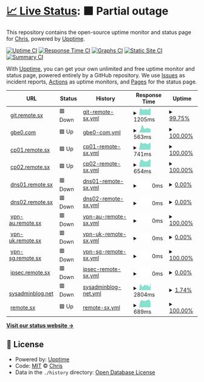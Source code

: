 # [📈 Live Status](https://uptime.gbe0.com): <!--live status--> **🟧 Partial outage**

This repository contains the open-source uptime monitor and status page for [Chris](https://gbe0.com), powered by [Upptime](https://github.com/upptime/upptime).

[![Uptime CI](https://github.com/koj-co/upptime/workflows/Uptime%20CI/badge.svg)](https://github.com/koj-co/upptime/actions?query=workflow%3A%22Uptime+CI%22)
[![Response Time CI](https://github.com/koj-co/upptime/workflows/Response%20Time%20CI/badge.svg)](https://github.com/koj-co/upptime/actions?query=workflow%3A%22Response+Time+CI%22)
[![Graphs CI](https://github.com/koj-co/upptime/workflows/Graphs%20CI/badge.svg)](https://github.com/koj-co/upptime/actions?query=workflow%3A%22Graphs+CI%22)
[![Static Site CI](https://github.com/koj-co/upptime/workflows/Static%20Site%20CI/badge.svg)](https://github.com/koj-co/upptime/actions?query=workflow%3A%22Static+Site+CI%22)
[![Summary CI](https://github.com/koj-co/upptime/workflows/Summary%20CI/badge.svg)](https://github.com/koj-co/upptime/actions?query=workflow%3A%22Summary+CI%22)

With [Upptime](https://upptime.js.org), you can get your own unlimited and free uptime monitor and status page, powered entirely by a GitHub repository. We use [Issues](https://github.com/gbe0/uptime/issues) as incident reports, [Actions](https://github.com/gbe0/uptime/actions) as uptime monitors, and [Pages](https://uptime.gbe0.com) for the status page.

<!--start: status pages-->
<!-- This summary is generated by Upptime (https://github.com/upptime/upptime) -->
<!-- Do not edit this manually, your changes will be overwritten -->
<!-- prettier-ignore -->
| URL | Status | History | Response Time | Uptime |
| --- | ------ | ------- | ------------- | ------ |
| <img alt="" src="https://favicons.githubusercontent.com/git.remote.sx" height="13"> [git.remote.sx](https://git.remote.sx) | 🟥 Down | [git-remote-sx.yml](https://github.com/gbe0/uptime/commits/HEAD/history/git-remote-sx.yml) | <details><summary><img alt="Response time graph" src="./graphs/git-remote-sx/response-time-week.png" height="20"> 1205ms</summary><br><a href="https://uptime.gbe0.com/history/git-remote-sx"><img alt="Response time 1328" src="https://img.shields.io/endpoint?url=https%3A%2F%2Fraw.githubusercontent.com%2Fgbe0%2Fuptime%2FHEAD%2Fapi%2Fgit-remote-sx%2Fresponse-time.json"></a><br><a href="https://uptime.gbe0.com/history/git-remote-sx"><img alt="24-hour response time 1391" src="https://img.shields.io/endpoint?url=https%3A%2F%2Fraw.githubusercontent.com%2Fgbe0%2Fuptime%2FHEAD%2Fapi%2Fgit-remote-sx%2Fresponse-time-day.json"></a><br><a href="https://uptime.gbe0.com/history/git-remote-sx"><img alt="7-day response time 1205" src="https://img.shields.io/endpoint?url=https%3A%2F%2Fraw.githubusercontent.com%2Fgbe0%2Fuptime%2FHEAD%2Fapi%2Fgit-remote-sx%2Fresponse-time-week.json"></a><br><a href="https://uptime.gbe0.com/history/git-remote-sx"><img alt="30-day response time 1207" src="https://img.shields.io/endpoint?url=https%3A%2F%2Fraw.githubusercontent.com%2Fgbe0%2Fuptime%2FHEAD%2Fapi%2Fgit-remote-sx%2Fresponse-time-month.json"></a><br><a href="https://uptime.gbe0.com/history/git-remote-sx"><img alt="1-year response time 1328" src="https://img.shields.io/endpoint?url=https%3A%2F%2Fraw.githubusercontent.com%2Fgbe0%2Fuptime%2FHEAD%2Fapi%2Fgit-remote-sx%2Fresponse-time-year.json"></a></details> | <details><summary><a href="https://uptime.gbe0.com/history/git-remote-sx">99.75%</a></summary><a href="https://uptime.gbe0.com/history/git-remote-sx"><img alt="All-time uptime 99.84%" src="https://img.shields.io/endpoint?url=https%3A%2F%2Fraw.githubusercontent.com%2Fgbe0%2Fuptime%2FHEAD%2Fapi%2Fgit-remote-sx%2Fuptime.json"></a><br><a href="https://uptime.gbe0.com/history/git-remote-sx"><img alt="24-hour uptime 99.97%" src="https://img.shields.io/endpoint?url=https%3A%2F%2Fraw.githubusercontent.com%2Fgbe0%2Fuptime%2FHEAD%2Fapi%2Fgit-remote-sx%2Fuptime-day.json"></a><br><a href="https://uptime.gbe0.com/history/git-remote-sx"><img alt="7-day uptime 99.75%" src="https://img.shields.io/endpoint?url=https%3A%2F%2Fraw.githubusercontent.com%2Fgbe0%2Fuptime%2FHEAD%2Fapi%2Fgit-remote-sx%2Fuptime-week.json"></a><br><a href="https://uptime.gbe0.com/history/git-remote-sx"><img alt="30-day uptime 99.94%" src="https://img.shields.io/endpoint?url=https%3A%2F%2Fraw.githubusercontent.com%2Fgbe0%2Fuptime%2FHEAD%2Fapi%2Fgit-remote-sx%2Fuptime-month.json"></a><br><a href="https://uptime.gbe0.com/history/git-remote-sx"><img alt="1-year uptime 99.84%" src="https://img.shields.io/endpoint?url=https%3A%2F%2Fraw.githubusercontent.com%2Fgbe0%2Fuptime%2FHEAD%2Fapi%2Fgit-remote-sx%2Fuptime-year.json"></a></details>
| <img alt="" src="https://favicons.githubusercontent.com/www.gbe0.com" height="13"> [gbe0.com](https://www.gbe0.com) | 🟩 Up | [gbe0-com.yml](https://github.com/gbe0/uptime/commits/HEAD/history/gbe0-com.yml) | <details><summary><img alt="Response time graph" src="./graphs/gbe0-com/response-time-week.png" height="20"> 563ms</summary><br><a href="https://uptime.gbe0.com/history/gbe0-com"><img alt="Response time 830" src="https://img.shields.io/endpoint?url=https%3A%2F%2Fraw.githubusercontent.com%2Fgbe0%2Fuptime%2FHEAD%2Fapi%2Fgbe0-com%2Fresponse-time.json"></a><br><a href="https://uptime.gbe0.com/history/gbe0-com"><img alt="24-hour response time 435" src="https://img.shields.io/endpoint?url=https%3A%2F%2Fraw.githubusercontent.com%2Fgbe0%2Fuptime%2FHEAD%2Fapi%2Fgbe0-com%2Fresponse-time-day.json"></a><br><a href="https://uptime.gbe0.com/history/gbe0-com"><img alt="7-day response time 563" src="https://img.shields.io/endpoint?url=https%3A%2F%2Fraw.githubusercontent.com%2Fgbe0%2Fuptime%2FHEAD%2Fapi%2Fgbe0-com%2Fresponse-time-week.json"></a><br><a href="https://uptime.gbe0.com/history/gbe0-com"><img alt="30-day response time 731" src="https://img.shields.io/endpoint?url=https%3A%2F%2Fraw.githubusercontent.com%2Fgbe0%2Fuptime%2FHEAD%2Fapi%2Fgbe0-com%2Fresponse-time-month.json"></a><br><a href="https://uptime.gbe0.com/history/gbe0-com"><img alt="1-year response time 830" src="https://img.shields.io/endpoint?url=https%3A%2F%2Fraw.githubusercontent.com%2Fgbe0%2Fuptime%2FHEAD%2Fapi%2Fgbe0-com%2Fresponse-time-year.json"></a></details> | <details><summary><a href="https://uptime.gbe0.com/history/gbe0-com">100.00%</a></summary><a href="https://uptime.gbe0.com/history/gbe0-com"><img alt="All-time uptime 99.99%" src="https://img.shields.io/endpoint?url=https%3A%2F%2Fraw.githubusercontent.com%2Fgbe0%2Fuptime%2FHEAD%2Fapi%2Fgbe0-com%2Fuptime.json"></a><br><a href="https://uptime.gbe0.com/history/gbe0-com"><img alt="24-hour uptime 100.00%" src="https://img.shields.io/endpoint?url=https%3A%2F%2Fraw.githubusercontent.com%2Fgbe0%2Fuptime%2FHEAD%2Fapi%2Fgbe0-com%2Fuptime-day.json"></a><br><a href="https://uptime.gbe0.com/history/gbe0-com"><img alt="7-day uptime 100.00%" src="https://img.shields.io/endpoint?url=https%3A%2F%2Fraw.githubusercontent.com%2Fgbe0%2Fuptime%2FHEAD%2Fapi%2Fgbe0-com%2Fuptime-week.json"></a><br><a href="https://uptime.gbe0.com/history/gbe0-com"><img alt="30-day uptime 100.00%" src="https://img.shields.io/endpoint?url=https%3A%2F%2Fraw.githubusercontent.com%2Fgbe0%2Fuptime%2FHEAD%2Fapi%2Fgbe0-com%2Fuptime-month.json"></a><br><a href="https://uptime.gbe0.com/history/gbe0-com"><img alt="1-year uptime 99.99%" src="https://img.shields.io/endpoint?url=https%3A%2F%2Fraw.githubusercontent.com%2Fgbe0%2Fuptime%2FHEAD%2Fapi%2Fgbe0-com%2Fuptime-year.json"></a></details>
| <img alt="" src="https://favicons.githubusercontent.com/cp01.remote.sx" height="13"> [cp01.remote.sx](https://cp01.remote.sx) | 🟩 Up | [cp01-remote-sx.yml](https://github.com/gbe0/uptime/commits/HEAD/history/cp01-remote-sx.yml) | <details><summary><img alt="Response time graph" src="./graphs/cp01-remote-sx/response-time-week.png" height="20"> 741ms</summary><br><a href="https://uptime.gbe0.com/history/cp01-remote-sx"><img alt="Response time 786" src="https://img.shields.io/endpoint?url=https%3A%2F%2Fraw.githubusercontent.com%2Fgbe0%2Fuptime%2FHEAD%2Fapi%2Fcp01-remote-sx%2Fresponse-time.json"></a><br><a href="https://uptime.gbe0.com/history/cp01-remote-sx"><img alt="24-hour response time 818" src="https://img.shields.io/endpoint?url=https%3A%2F%2Fraw.githubusercontent.com%2Fgbe0%2Fuptime%2FHEAD%2Fapi%2Fcp01-remote-sx%2Fresponse-time-day.json"></a><br><a href="https://uptime.gbe0.com/history/cp01-remote-sx"><img alt="7-day response time 741" src="https://img.shields.io/endpoint?url=https%3A%2F%2Fraw.githubusercontent.com%2Fgbe0%2Fuptime%2FHEAD%2Fapi%2Fcp01-remote-sx%2Fresponse-time-week.json"></a><br><a href="https://uptime.gbe0.com/history/cp01-remote-sx"><img alt="30-day response time 749" src="https://img.shields.io/endpoint?url=https%3A%2F%2Fraw.githubusercontent.com%2Fgbe0%2Fuptime%2FHEAD%2Fapi%2Fcp01-remote-sx%2Fresponse-time-month.json"></a><br><a href="https://uptime.gbe0.com/history/cp01-remote-sx"><img alt="1-year response time 786" src="https://img.shields.io/endpoint?url=https%3A%2F%2Fraw.githubusercontent.com%2Fgbe0%2Fuptime%2FHEAD%2Fapi%2Fcp01-remote-sx%2Fresponse-time-year.json"></a></details> | <details><summary><a href="https://uptime.gbe0.com/history/cp01-remote-sx">100.00%</a></summary><a href="https://uptime.gbe0.com/history/cp01-remote-sx"><img alt="All-time uptime 99.98%" src="https://img.shields.io/endpoint?url=https%3A%2F%2Fraw.githubusercontent.com%2Fgbe0%2Fuptime%2FHEAD%2Fapi%2Fcp01-remote-sx%2Fuptime.json"></a><br><a href="https://uptime.gbe0.com/history/cp01-remote-sx"><img alt="24-hour uptime 100.00%" src="https://img.shields.io/endpoint?url=https%3A%2F%2Fraw.githubusercontent.com%2Fgbe0%2Fuptime%2FHEAD%2Fapi%2Fcp01-remote-sx%2Fuptime-day.json"></a><br><a href="https://uptime.gbe0.com/history/cp01-remote-sx"><img alt="7-day uptime 100.00%" src="https://img.shields.io/endpoint?url=https%3A%2F%2Fraw.githubusercontent.com%2Fgbe0%2Fuptime%2FHEAD%2Fapi%2Fcp01-remote-sx%2Fuptime-week.json"></a><br><a href="https://uptime.gbe0.com/history/cp01-remote-sx"><img alt="30-day uptime 100.00%" src="https://img.shields.io/endpoint?url=https%3A%2F%2Fraw.githubusercontent.com%2Fgbe0%2Fuptime%2FHEAD%2Fapi%2Fcp01-remote-sx%2Fuptime-month.json"></a><br><a href="https://uptime.gbe0.com/history/cp01-remote-sx"><img alt="1-year uptime 99.98%" src="https://img.shields.io/endpoint?url=https%3A%2F%2Fraw.githubusercontent.com%2Fgbe0%2Fuptime%2FHEAD%2Fapi%2Fcp01-remote-sx%2Fuptime-year.json"></a></details>
| <img alt="" src="https://favicons.githubusercontent.com/cp02.remote.sx" height="13"> [cp02.remote.sx](https://cp02.remote.sx) | 🟩 Up | [cp02-remote-sx.yml](https://github.com/gbe0/uptime/commits/HEAD/history/cp02-remote-sx.yml) | <details><summary><img alt="Response time graph" src="./graphs/cp02-remote-sx/response-time-week.png" height="20"> 654ms</summary><br><a href="https://uptime.gbe0.com/history/cp02-remote-sx"><img alt="Response time 732" src="https://img.shields.io/endpoint?url=https%3A%2F%2Fraw.githubusercontent.com%2Fgbe0%2Fuptime%2FHEAD%2Fapi%2Fcp02-remote-sx%2Fresponse-time.json"></a><br><a href="https://uptime.gbe0.com/history/cp02-remote-sx"><img alt="24-hour response time 753" src="https://img.shields.io/endpoint?url=https%3A%2F%2Fraw.githubusercontent.com%2Fgbe0%2Fuptime%2FHEAD%2Fapi%2Fcp02-remote-sx%2Fresponse-time-day.json"></a><br><a href="https://uptime.gbe0.com/history/cp02-remote-sx"><img alt="7-day response time 654" src="https://img.shields.io/endpoint?url=https%3A%2F%2Fraw.githubusercontent.com%2Fgbe0%2Fuptime%2FHEAD%2Fapi%2Fcp02-remote-sx%2Fresponse-time-week.json"></a><br><a href="https://uptime.gbe0.com/history/cp02-remote-sx"><img alt="30-day response time 688" src="https://img.shields.io/endpoint?url=https%3A%2F%2Fraw.githubusercontent.com%2Fgbe0%2Fuptime%2FHEAD%2Fapi%2Fcp02-remote-sx%2Fresponse-time-month.json"></a><br><a href="https://uptime.gbe0.com/history/cp02-remote-sx"><img alt="1-year response time 732" src="https://img.shields.io/endpoint?url=https%3A%2F%2Fraw.githubusercontent.com%2Fgbe0%2Fuptime%2FHEAD%2Fapi%2Fcp02-remote-sx%2Fresponse-time-year.json"></a></details> | <details><summary><a href="https://uptime.gbe0.com/history/cp02-remote-sx">100.00%</a></summary><a href="https://uptime.gbe0.com/history/cp02-remote-sx"><img alt="All-time uptime 100.00%" src="https://img.shields.io/endpoint?url=https%3A%2F%2Fraw.githubusercontent.com%2Fgbe0%2Fuptime%2FHEAD%2Fapi%2Fcp02-remote-sx%2Fuptime.json"></a><br><a href="https://uptime.gbe0.com/history/cp02-remote-sx"><img alt="24-hour uptime 100.00%" src="https://img.shields.io/endpoint?url=https%3A%2F%2Fraw.githubusercontent.com%2Fgbe0%2Fuptime%2FHEAD%2Fapi%2Fcp02-remote-sx%2Fuptime-day.json"></a><br><a href="https://uptime.gbe0.com/history/cp02-remote-sx"><img alt="7-day uptime 100.00%" src="https://img.shields.io/endpoint?url=https%3A%2F%2Fraw.githubusercontent.com%2Fgbe0%2Fuptime%2FHEAD%2Fapi%2Fcp02-remote-sx%2Fuptime-week.json"></a><br><a href="https://uptime.gbe0.com/history/cp02-remote-sx"><img alt="30-day uptime 100.00%" src="https://img.shields.io/endpoint?url=https%3A%2F%2Fraw.githubusercontent.com%2Fgbe0%2Fuptime%2FHEAD%2Fapi%2Fcp02-remote-sx%2Fuptime-month.json"></a><br><a href="https://uptime.gbe0.com/history/cp02-remote-sx"><img alt="1-year uptime 100.00%" src="https://img.shields.io/endpoint?url=https%3A%2F%2Fraw.githubusercontent.com%2Fgbe0%2Fuptime%2FHEAD%2Fapi%2Fcp02-remote-sx%2Fuptime-year.json"></a></details>
| <img alt="" src="https://favicons.githubusercontent.com/dns01.remote.sx" height="13"> [dns01.remote.sx](https://dns01.remote.sx:2087) | 🟥 Down | [dns01-remote-sx.yml](https://github.com/gbe0/uptime/commits/HEAD/history/dns01-remote-sx.yml) | <details><summary><img alt="Response time graph" src="./graphs/dns01-remote-sx/response-time-week.png" height="20"> 0ms</summary><br><a href="https://uptime.gbe0.com/history/dns01-remote-sx"><img alt="Response time 1077" src="https://img.shields.io/endpoint?url=https%3A%2F%2Fraw.githubusercontent.com%2Fgbe0%2Fuptime%2FHEAD%2Fapi%2Fdns01-remote-sx%2Fresponse-time.json"></a><br><a href="https://uptime.gbe0.com/history/dns01-remote-sx"><img alt="24-hour response time 0" src="https://img.shields.io/endpoint?url=https%3A%2F%2Fraw.githubusercontent.com%2Fgbe0%2Fuptime%2FHEAD%2Fapi%2Fdns01-remote-sx%2Fresponse-time-day.json"></a><br><a href="https://uptime.gbe0.com/history/dns01-remote-sx"><img alt="7-day response time 0" src="https://img.shields.io/endpoint?url=https%3A%2F%2Fraw.githubusercontent.com%2Fgbe0%2Fuptime%2FHEAD%2Fapi%2Fdns01-remote-sx%2Fresponse-time-week.json"></a><br><a href="https://uptime.gbe0.com/history/dns01-remote-sx"><img alt="30-day response time 0" src="https://img.shields.io/endpoint?url=https%3A%2F%2Fraw.githubusercontent.com%2Fgbe0%2Fuptime%2FHEAD%2Fapi%2Fdns01-remote-sx%2Fresponse-time-month.json"></a><br><a href="https://uptime.gbe0.com/history/dns01-remote-sx"><img alt="1-year response time 1077" src="https://img.shields.io/endpoint?url=https%3A%2F%2Fraw.githubusercontent.com%2Fgbe0%2Fuptime%2FHEAD%2Fapi%2Fdns01-remote-sx%2Fresponse-time-year.json"></a></details> | <details><summary><a href="https://uptime.gbe0.com/history/dns01-remote-sx">0.00%</a></summary><a href="https://uptime.gbe0.com/history/dns01-remote-sx"><img alt="All-time uptime 72.37%" src="https://img.shields.io/endpoint?url=https%3A%2F%2Fraw.githubusercontent.com%2Fgbe0%2Fuptime%2FHEAD%2Fapi%2Fdns01-remote-sx%2Fuptime.json"></a><br><a href="https://uptime.gbe0.com/history/dns01-remote-sx"><img alt="24-hour uptime 0.00%" src="https://img.shields.io/endpoint?url=https%3A%2F%2Fraw.githubusercontent.com%2Fgbe0%2Fuptime%2FHEAD%2Fapi%2Fdns01-remote-sx%2Fuptime-day.json"></a><br><a href="https://uptime.gbe0.com/history/dns01-remote-sx"><img alt="7-day uptime 0.00%" src="https://img.shields.io/endpoint?url=https%3A%2F%2Fraw.githubusercontent.com%2Fgbe0%2Fuptime%2FHEAD%2Fapi%2Fdns01-remote-sx%2Fuptime-week.json"></a><br><a href="https://uptime.gbe0.com/history/dns01-remote-sx"><img alt="30-day uptime 0.00%" src="https://img.shields.io/endpoint?url=https%3A%2F%2Fraw.githubusercontent.com%2Fgbe0%2Fuptime%2FHEAD%2Fapi%2Fdns01-remote-sx%2Fuptime-month.json"></a><br><a href="https://uptime.gbe0.com/history/dns01-remote-sx"><img alt="1-year uptime 72.37%" src="https://img.shields.io/endpoint?url=https%3A%2F%2Fraw.githubusercontent.com%2Fgbe0%2Fuptime%2FHEAD%2Fapi%2Fdns01-remote-sx%2Fuptime-year.json"></a></details>
| <img alt="" src="https://favicons.githubusercontent.com/dns02.remote.sx" height="13"> [dns02.remote.sx](https://dns02.remote.sx:2087) | 🟥 Down | [dns02-remote-sx.yml](https://github.com/gbe0/uptime/commits/HEAD/history/dns02-remote-sx.yml) | <details><summary><img alt="Response time graph" src="./graphs/dns02-remote-sx/response-time-week.png" height="20"> 0ms</summary><br><a href="https://uptime.gbe0.com/history/dns02-remote-sx"><img alt="Response time 1462" src="https://img.shields.io/endpoint?url=https%3A%2F%2Fraw.githubusercontent.com%2Fgbe0%2Fuptime%2FHEAD%2Fapi%2Fdns02-remote-sx%2Fresponse-time.json"></a><br><a href="https://uptime.gbe0.com/history/dns02-remote-sx"><img alt="24-hour response time 0" src="https://img.shields.io/endpoint?url=https%3A%2F%2Fraw.githubusercontent.com%2Fgbe0%2Fuptime%2FHEAD%2Fapi%2Fdns02-remote-sx%2Fresponse-time-day.json"></a><br><a href="https://uptime.gbe0.com/history/dns02-remote-sx"><img alt="7-day response time 0" src="https://img.shields.io/endpoint?url=https%3A%2F%2Fraw.githubusercontent.com%2Fgbe0%2Fuptime%2FHEAD%2Fapi%2Fdns02-remote-sx%2Fresponse-time-week.json"></a><br><a href="https://uptime.gbe0.com/history/dns02-remote-sx"><img alt="30-day response time 0" src="https://img.shields.io/endpoint?url=https%3A%2F%2Fraw.githubusercontent.com%2Fgbe0%2Fuptime%2FHEAD%2Fapi%2Fdns02-remote-sx%2Fresponse-time-month.json"></a><br><a href="https://uptime.gbe0.com/history/dns02-remote-sx"><img alt="1-year response time 1462" src="https://img.shields.io/endpoint?url=https%3A%2F%2Fraw.githubusercontent.com%2Fgbe0%2Fuptime%2FHEAD%2Fapi%2Fdns02-remote-sx%2Fresponse-time-year.json"></a></details> | <details><summary><a href="https://uptime.gbe0.com/history/dns02-remote-sx">0.00%</a></summary><a href="https://uptime.gbe0.com/history/dns02-remote-sx"><img alt="All-time uptime 38.16%" src="https://img.shields.io/endpoint?url=https%3A%2F%2Fraw.githubusercontent.com%2Fgbe0%2Fuptime%2FHEAD%2Fapi%2Fdns02-remote-sx%2Fuptime.json"></a><br><a href="https://uptime.gbe0.com/history/dns02-remote-sx"><img alt="24-hour uptime 0.00%" src="https://img.shields.io/endpoint?url=https%3A%2F%2Fraw.githubusercontent.com%2Fgbe0%2Fuptime%2FHEAD%2Fapi%2Fdns02-remote-sx%2Fuptime-day.json"></a><br><a href="https://uptime.gbe0.com/history/dns02-remote-sx"><img alt="7-day uptime 0.00%" src="https://img.shields.io/endpoint?url=https%3A%2F%2Fraw.githubusercontent.com%2Fgbe0%2Fuptime%2FHEAD%2Fapi%2Fdns02-remote-sx%2Fuptime-week.json"></a><br><a href="https://uptime.gbe0.com/history/dns02-remote-sx"><img alt="30-day uptime 0.00%" src="https://img.shields.io/endpoint?url=https%3A%2F%2Fraw.githubusercontent.com%2Fgbe0%2Fuptime%2FHEAD%2Fapi%2Fdns02-remote-sx%2Fuptime-month.json"></a><br><a href="https://uptime.gbe0.com/history/dns02-remote-sx"><img alt="1-year uptime 38.16%" src="https://img.shields.io/endpoint?url=https%3A%2F%2Fraw.githubusercontent.com%2Fgbe0%2Fuptime%2FHEAD%2Fapi%2Fdns02-remote-sx%2Fuptime-year.json"></a></details>
| <img alt="" src="https://favicons.githubusercontent.com/vpn-au.remote.sx" height="13"> [vpn-au.remote.sx](https://vpn-au.remote.sx) | 🟥 Down | [vpn-au-remote-sx.yml](https://github.com/gbe0/uptime/commits/HEAD/history/vpn-au-remote-sx.yml) | <details><summary><img alt="Response time graph" src="./graphs/vpn-au-remote-sx/response-time-week.png" height="20"> 0ms</summary><br><a href="https://uptime.gbe0.com/history/vpn-au-remote-sx"><img alt="Response time 783" src="https://img.shields.io/endpoint?url=https%3A%2F%2Fraw.githubusercontent.com%2Fgbe0%2Fuptime%2FHEAD%2Fapi%2Fvpn-au-remote-sx%2Fresponse-time.json"></a><br><a href="https://uptime.gbe0.com/history/vpn-au-remote-sx"><img alt="24-hour response time 0" src="https://img.shields.io/endpoint?url=https%3A%2F%2Fraw.githubusercontent.com%2Fgbe0%2Fuptime%2FHEAD%2Fapi%2Fvpn-au-remote-sx%2Fresponse-time-day.json"></a><br><a href="https://uptime.gbe0.com/history/vpn-au-remote-sx"><img alt="7-day response time 0" src="https://img.shields.io/endpoint?url=https%3A%2F%2Fraw.githubusercontent.com%2Fgbe0%2Fuptime%2FHEAD%2Fapi%2Fvpn-au-remote-sx%2Fresponse-time-week.json"></a><br><a href="https://uptime.gbe0.com/history/vpn-au-remote-sx"><img alt="30-day response time 0" src="https://img.shields.io/endpoint?url=https%3A%2F%2Fraw.githubusercontent.com%2Fgbe0%2Fuptime%2FHEAD%2Fapi%2Fvpn-au-remote-sx%2Fresponse-time-month.json"></a><br><a href="https://uptime.gbe0.com/history/vpn-au-remote-sx"><img alt="1-year response time 783" src="https://img.shields.io/endpoint?url=https%3A%2F%2Fraw.githubusercontent.com%2Fgbe0%2Fuptime%2FHEAD%2Fapi%2Fvpn-au-remote-sx%2Fresponse-time-year.json"></a></details> | <details><summary><a href="https://uptime.gbe0.com/history/vpn-au-remote-sx">100.00%</a></summary><a href="https://uptime.gbe0.com/history/vpn-au-remote-sx"><img alt="All-time uptime 99.99%" src="https://img.shields.io/endpoint?url=https%3A%2F%2Fraw.githubusercontent.com%2Fgbe0%2Fuptime%2FHEAD%2Fapi%2Fvpn-au-remote-sx%2Fuptime.json"></a><br><a href="https://uptime.gbe0.com/history/vpn-au-remote-sx"><img alt="24-hour uptime 100.00%" src="https://img.shields.io/endpoint?url=https%3A%2F%2Fraw.githubusercontent.com%2Fgbe0%2Fuptime%2FHEAD%2Fapi%2Fvpn-au-remote-sx%2Fuptime-day.json"></a><br><a href="https://uptime.gbe0.com/history/vpn-au-remote-sx"><img alt="7-day uptime 100.00%" src="https://img.shields.io/endpoint?url=https%3A%2F%2Fraw.githubusercontent.com%2Fgbe0%2Fuptime%2FHEAD%2Fapi%2Fvpn-au-remote-sx%2Fuptime-week.json"></a><br><a href="https://uptime.gbe0.com/history/vpn-au-remote-sx"><img alt="30-day uptime 100.00%" src="https://img.shields.io/endpoint?url=https%3A%2F%2Fraw.githubusercontent.com%2Fgbe0%2Fuptime%2FHEAD%2Fapi%2Fvpn-au-remote-sx%2Fuptime-month.json"></a><br><a href="https://uptime.gbe0.com/history/vpn-au-remote-sx"><img alt="1-year uptime 99.99%" src="https://img.shields.io/endpoint?url=https%3A%2F%2Fraw.githubusercontent.com%2Fgbe0%2Fuptime%2FHEAD%2Fapi%2Fvpn-au-remote-sx%2Fuptime-year.json"></a></details>
| <img alt="" src="https://favicons.githubusercontent.com/vpn-uk.remote.sx" height="13"> [vpn-uk.remote.sx](https://vpn-uk.remote.sx) | 🟥 Down | [vpn-uk-remote-sx.yml](https://github.com/gbe0/uptime/commits/HEAD/history/vpn-uk-remote-sx.yml) | <details><summary><img alt="Response time graph" src="./graphs/vpn-uk-remote-sx/response-time-week.png" height="20"> 0ms</summary><br><a href="https://uptime.gbe0.com/history/vpn-uk-remote-sx"><img alt="Response time 402" src="https://img.shields.io/endpoint?url=https%3A%2F%2Fraw.githubusercontent.com%2Fgbe0%2Fuptime%2FHEAD%2Fapi%2Fvpn-uk-remote-sx%2Fresponse-time.json"></a><br><a href="https://uptime.gbe0.com/history/vpn-uk-remote-sx"><img alt="24-hour response time 0" src="https://img.shields.io/endpoint?url=https%3A%2F%2Fraw.githubusercontent.com%2Fgbe0%2Fuptime%2FHEAD%2Fapi%2Fvpn-uk-remote-sx%2Fresponse-time-day.json"></a><br><a href="https://uptime.gbe0.com/history/vpn-uk-remote-sx"><img alt="7-day response time 0" src="https://img.shields.io/endpoint?url=https%3A%2F%2Fraw.githubusercontent.com%2Fgbe0%2Fuptime%2FHEAD%2Fapi%2Fvpn-uk-remote-sx%2Fresponse-time-week.json"></a><br><a href="https://uptime.gbe0.com/history/vpn-uk-remote-sx"><img alt="30-day response time 0" src="https://img.shields.io/endpoint?url=https%3A%2F%2Fraw.githubusercontent.com%2Fgbe0%2Fuptime%2FHEAD%2Fapi%2Fvpn-uk-remote-sx%2Fresponse-time-month.json"></a><br><a href="https://uptime.gbe0.com/history/vpn-uk-remote-sx"><img alt="1-year response time 402" src="https://img.shields.io/endpoint?url=https%3A%2F%2Fraw.githubusercontent.com%2Fgbe0%2Fuptime%2FHEAD%2Fapi%2Fvpn-uk-remote-sx%2Fresponse-time-year.json"></a></details> | <details><summary><a href="https://uptime.gbe0.com/history/vpn-uk-remote-sx">0.00%</a></summary><a href="https://uptime.gbe0.com/history/vpn-uk-remote-sx"><img alt="All-time uptime 82.68%" src="https://img.shields.io/endpoint?url=https%3A%2F%2Fraw.githubusercontent.com%2Fgbe0%2Fuptime%2FHEAD%2Fapi%2Fvpn-uk-remote-sx%2Fuptime.json"></a><br><a href="https://uptime.gbe0.com/history/vpn-uk-remote-sx"><img alt="24-hour uptime 0.00%" src="https://img.shields.io/endpoint?url=https%3A%2F%2Fraw.githubusercontent.com%2Fgbe0%2Fuptime%2FHEAD%2Fapi%2Fvpn-uk-remote-sx%2Fuptime-day.json"></a><br><a href="https://uptime.gbe0.com/history/vpn-uk-remote-sx"><img alt="7-day uptime 0.00%" src="https://img.shields.io/endpoint?url=https%3A%2F%2Fraw.githubusercontent.com%2Fgbe0%2Fuptime%2FHEAD%2Fapi%2Fvpn-uk-remote-sx%2Fuptime-week.json"></a><br><a href="https://uptime.gbe0.com/history/vpn-uk-remote-sx"><img alt="30-day uptime 0.00%" src="https://img.shields.io/endpoint?url=https%3A%2F%2Fraw.githubusercontent.com%2Fgbe0%2Fuptime%2FHEAD%2Fapi%2Fvpn-uk-remote-sx%2Fuptime-month.json"></a><br><a href="https://uptime.gbe0.com/history/vpn-uk-remote-sx"><img alt="1-year uptime 82.68%" src="https://img.shields.io/endpoint?url=https%3A%2F%2Fraw.githubusercontent.com%2Fgbe0%2Fuptime%2FHEAD%2Fapi%2Fvpn-uk-remote-sx%2Fuptime-year.json"></a></details>
| <img alt="" src="https://favicons.githubusercontent.com/vpn-sg.remote.sx" height="13"> [vpn-sg.remote.sx](https://vpn-sg.remote.sx) | 🟥 Down | [vpn-sg-remote-sx.yml](https://github.com/gbe0/uptime/commits/HEAD/history/vpn-sg-remote-sx.yml) | <details><summary><img alt="Response time graph" src="./graphs/vpn-sg-remote-sx/response-time-week.png" height="20"> 0ms</summary><br><a href="https://uptime.gbe0.com/history/vpn-sg-remote-sx"><img alt="Response time 700" src="https://img.shields.io/endpoint?url=https%3A%2F%2Fraw.githubusercontent.com%2Fgbe0%2Fuptime%2FHEAD%2Fapi%2Fvpn-sg-remote-sx%2Fresponse-time.json"></a><br><a href="https://uptime.gbe0.com/history/vpn-sg-remote-sx"><img alt="24-hour response time 0" src="https://img.shields.io/endpoint?url=https%3A%2F%2Fraw.githubusercontent.com%2Fgbe0%2Fuptime%2FHEAD%2Fapi%2Fvpn-sg-remote-sx%2Fresponse-time-day.json"></a><br><a href="https://uptime.gbe0.com/history/vpn-sg-remote-sx"><img alt="7-day response time 0" src="https://img.shields.io/endpoint?url=https%3A%2F%2Fraw.githubusercontent.com%2Fgbe0%2Fuptime%2FHEAD%2Fapi%2Fvpn-sg-remote-sx%2Fresponse-time-week.json"></a><br><a href="https://uptime.gbe0.com/history/vpn-sg-remote-sx"><img alt="30-day response time 0" src="https://img.shields.io/endpoint?url=https%3A%2F%2Fraw.githubusercontent.com%2Fgbe0%2Fuptime%2FHEAD%2Fapi%2Fvpn-sg-remote-sx%2Fresponse-time-month.json"></a><br><a href="https://uptime.gbe0.com/history/vpn-sg-remote-sx"><img alt="1-year response time 700" src="https://img.shields.io/endpoint?url=https%3A%2F%2Fraw.githubusercontent.com%2Fgbe0%2Fuptime%2FHEAD%2Fapi%2Fvpn-sg-remote-sx%2Fresponse-time-year.json"></a></details> | <details><summary><a href="https://uptime.gbe0.com/history/vpn-sg-remote-sx">100.00%</a></summary><a href="https://uptime.gbe0.com/history/vpn-sg-remote-sx"><img alt="All-time uptime 99.99%" src="https://img.shields.io/endpoint?url=https%3A%2F%2Fraw.githubusercontent.com%2Fgbe0%2Fuptime%2FHEAD%2Fapi%2Fvpn-sg-remote-sx%2Fuptime.json"></a><br><a href="https://uptime.gbe0.com/history/vpn-sg-remote-sx"><img alt="24-hour uptime 100.00%" src="https://img.shields.io/endpoint?url=https%3A%2F%2Fraw.githubusercontent.com%2Fgbe0%2Fuptime%2FHEAD%2Fapi%2Fvpn-sg-remote-sx%2Fuptime-day.json"></a><br><a href="https://uptime.gbe0.com/history/vpn-sg-remote-sx"><img alt="7-day uptime 100.00%" src="https://img.shields.io/endpoint?url=https%3A%2F%2Fraw.githubusercontent.com%2Fgbe0%2Fuptime%2FHEAD%2Fapi%2Fvpn-sg-remote-sx%2Fuptime-week.json"></a><br><a href="https://uptime.gbe0.com/history/vpn-sg-remote-sx"><img alt="30-day uptime 100.00%" src="https://img.shields.io/endpoint?url=https%3A%2F%2Fraw.githubusercontent.com%2Fgbe0%2Fuptime%2FHEAD%2Fapi%2Fvpn-sg-remote-sx%2Fuptime-month.json"></a><br><a href="https://uptime.gbe0.com/history/vpn-sg-remote-sx"><img alt="1-year uptime 99.99%" src="https://img.shields.io/endpoint?url=https%3A%2F%2Fraw.githubusercontent.com%2Fgbe0%2Fuptime%2FHEAD%2Fapi%2Fvpn-sg-remote-sx%2Fuptime-year.json"></a></details>
| <img alt="" src="https://favicons.githubusercontent.com/ipsec.remote.sx" height="13"> [ipsec.remote.sx](https://ipsec.remote.sx) | 🟥 Down | [ipsec-remote-sx.yml](https://github.com/gbe0/uptime/commits/HEAD/history/ipsec-remote-sx.yml) | <details><summary><img alt="Response time graph" src="./graphs/ipsec-remote-sx/response-time-week.png" height="20"> 0ms</summary><br><a href="https://uptime.gbe0.com/history/ipsec-remote-sx"><img alt="Response time 704" src="https://img.shields.io/endpoint?url=https%3A%2F%2Fraw.githubusercontent.com%2Fgbe0%2Fuptime%2FHEAD%2Fapi%2Fipsec-remote-sx%2Fresponse-time.json"></a><br><a href="https://uptime.gbe0.com/history/ipsec-remote-sx"><img alt="24-hour response time 0" src="https://img.shields.io/endpoint?url=https%3A%2F%2Fraw.githubusercontent.com%2Fgbe0%2Fuptime%2FHEAD%2Fapi%2Fipsec-remote-sx%2Fresponse-time-day.json"></a><br><a href="https://uptime.gbe0.com/history/ipsec-remote-sx"><img alt="7-day response time 0" src="https://img.shields.io/endpoint?url=https%3A%2F%2Fraw.githubusercontent.com%2Fgbe0%2Fuptime%2FHEAD%2Fapi%2Fipsec-remote-sx%2Fresponse-time-week.json"></a><br><a href="https://uptime.gbe0.com/history/ipsec-remote-sx"><img alt="30-day response time 0" src="https://img.shields.io/endpoint?url=https%3A%2F%2Fraw.githubusercontent.com%2Fgbe0%2Fuptime%2FHEAD%2Fapi%2Fipsec-remote-sx%2Fresponse-time-month.json"></a><br><a href="https://uptime.gbe0.com/history/ipsec-remote-sx"><img alt="1-year response time 704" src="https://img.shields.io/endpoint?url=https%3A%2F%2Fraw.githubusercontent.com%2Fgbe0%2Fuptime%2FHEAD%2Fapi%2Fipsec-remote-sx%2Fresponse-time-year.json"></a></details> | <details><summary><a href="https://uptime.gbe0.com/history/ipsec-remote-sx">0.00%</a></summary><a href="https://uptime.gbe0.com/history/ipsec-remote-sx"><img alt="All-time uptime 56.24%" src="https://img.shields.io/endpoint?url=https%3A%2F%2Fraw.githubusercontent.com%2Fgbe0%2Fuptime%2FHEAD%2Fapi%2Fipsec-remote-sx%2Fuptime.json"></a><br><a href="https://uptime.gbe0.com/history/ipsec-remote-sx"><img alt="24-hour uptime 0.00%" src="https://img.shields.io/endpoint?url=https%3A%2F%2Fraw.githubusercontent.com%2Fgbe0%2Fuptime%2FHEAD%2Fapi%2Fipsec-remote-sx%2Fuptime-day.json"></a><br><a href="https://uptime.gbe0.com/history/ipsec-remote-sx"><img alt="7-day uptime 0.00%" src="https://img.shields.io/endpoint?url=https%3A%2F%2Fraw.githubusercontent.com%2Fgbe0%2Fuptime%2FHEAD%2Fapi%2Fipsec-remote-sx%2Fuptime-week.json"></a><br><a href="https://uptime.gbe0.com/history/ipsec-remote-sx"><img alt="30-day uptime 0.00%" src="https://img.shields.io/endpoint?url=https%3A%2F%2Fraw.githubusercontent.com%2Fgbe0%2Fuptime%2FHEAD%2Fapi%2Fipsec-remote-sx%2Fuptime-month.json"></a><br><a href="https://uptime.gbe0.com/history/ipsec-remote-sx"><img alt="1-year uptime 56.24%" src="https://img.shields.io/endpoint?url=https%3A%2F%2Fraw.githubusercontent.com%2Fgbe0%2Fuptime%2FHEAD%2Fapi%2Fipsec-remote-sx%2Fuptime-year.json"></a></details>
| <img alt="" src="https://favicons.githubusercontent.com/www.sysadminblog.net" height="13"> [sysadminblog.net](https://www.sysadminblog.net) | 🟥 Down | [sysadminblog-net.yml](https://github.com/gbe0/uptime/commits/HEAD/history/sysadminblog-net.yml) | <details><summary><img alt="Response time graph" src="./graphs/sysadminblog-net/response-time-week.png" height="20"> 2804ms</summary><br><a href="https://uptime.gbe0.com/history/sysadminblog-net"><img alt="Response time 3223" src="https://img.shields.io/endpoint?url=https%3A%2F%2Fraw.githubusercontent.com%2Fgbe0%2Fuptime%2FHEAD%2Fapi%2Fsysadminblog-net%2Fresponse-time.json"></a><br><a href="https://uptime.gbe0.com/history/sysadminblog-net"><img alt="24-hour response time 4418" src="https://img.shields.io/endpoint?url=https%3A%2F%2Fraw.githubusercontent.com%2Fgbe0%2Fuptime%2FHEAD%2Fapi%2Fsysadminblog-net%2Fresponse-time-day.json"></a><br><a href="https://uptime.gbe0.com/history/sysadminblog-net"><img alt="7-day response time 2804" src="https://img.shields.io/endpoint?url=https%3A%2F%2Fraw.githubusercontent.com%2Fgbe0%2Fuptime%2FHEAD%2Fapi%2Fsysadminblog-net%2Fresponse-time-week.json"></a><br><a href="https://uptime.gbe0.com/history/sysadminblog-net"><img alt="30-day response time 2522" src="https://img.shields.io/endpoint?url=https%3A%2F%2Fraw.githubusercontent.com%2Fgbe0%2Fuptime%2FHEAD%2Fapi%2Fsysadminblog-net%2Fresponse-time-month.json"></a><br><a href="https://uptime.gbe0.com/history/sysadminblog-net"><img alt="1-year response time 3223" src="https://img.shields.io/endpoint?url=https%3A%2F%2Fraw.githubusercontent.com%2Fgbe0%2Fuptime%2FHEAD%2Fapi%2Fsysadminblog-net%2Fresponse-time-year.json"></a></details> | <details><summary><a href="https://uptime.gbe0.com/history/sysadminblog-net">1.74%</a></summary><a href="https://uptime.gbe0.com/history/sysadminblog-net"><img alt="All-time uptime 0.25%" src="https://img.shields.io/endpoint?url=https%3A%2F%2Fraw.githubusercontent.com%2Fgbe0%2Fuptime%2FHEAD%2Fapi%2Fsysadminblog-net%2Fuptime.json"></a><br><a href="https://uptime.gbe0.com/history/sysadminblog-net"><img alt="24-hour uptime 0.00%" src="https://img.shields.io/endpoint?url=https%3A%2F%2Fraw.githubusercontent.com%2Fgbe0%2Fuptime%2FHEAD%2Fapi%2Fsysadminblog-net%2Fuptime-day.json"></a><br><a href="https://uptime.gbe0.com/history/sysadminblog-net"><img alt="7-day uptime 1.74%" src="https://img.shields.io/endpoint?url=https%3A%2F%2Fraw.githubusercontent.com%2Fgbe0%2Fuptime%2FHEAD%2Fapi%2Fsysadminblog-net%2Fuptime-week.json"></a><br><a href="https://uptime.gbe0.com/history/sysadminblog-net"><img alt="30-day uptime 0.00%" src="https://img.shields.io/endpoint?url=https%3A%2F%2Fraw.githubusercontent.com%2Fgbe0%2Fuptime%2FHEAD%2Fapi%2Fsysadminblog-net%2Fuptime-month.json"></a><br><a href="https://uptime.gbe0.com/history/sysadminblog-net"><img alt="1-year uptime 0.25%" src="https://img.shields.io/endpoint?url=https%3A%2F%2Fraw.githubusercontent.com%2Fgbe0%2Fuptime%2FHEAD%2Fapi%2Fsysadminblog-net%2Fuptime-year.json"></a></details>
| <img alt="" src="https://favicons.githubusercontent.com/remote.sx" height="13"> [remote.sx](https://remote.sx) | 🟩 Up | [remote-sx.yml](https://github.com/gbe0/uptime/commits/HEAD/history/remote-sx.yml) | <details><summary><img alt="Response time graph" src="./graphs/remote-sx/response-time-week.png" height="20"> 689ms</summary><br><a href="https://uptime.gbe0.com/history/remote-sx"><img alt="Response time 811" src="https://img.shields.io/endpoint?url=https%3A%2F%2Fraw.githubusercontent.com%2Fgbe0%2Fuptime%2FHEAD%2Fapi%2Fremote-sx%2Fresponse-time.json"></a><br><a href="https://uptime.gbe0.com/history/remote-sx"><img alt="24-hour response time 521" src="https://img.shields.io/endpoint?url=https%3A%2F%2Fraw.githubusercontent.com%2Fgbe0%2Fuptime%2FHEAD%2Fapi%2Fremote-sx%2Fresponse-time-day.json"></a><br><a href="https://uptime.gbe0.com/history/remote-sx"><img alt="7-day response time 689" src="https://img.shields.io/endpoint?url=https%3A%2F%2Fraw.githubusercontent.com%2Fgbe0%2Fuptime%2FHEAD%2Fapi%2Fremote-sx%2Fresponse-time-week.json"></a><br><a href="https://uptime.gbe0.com/history/remote-sx"><img alt="30-day response time 728" src="https://img.shields.io/endpoint?url=https%3A%2F%2Fraw.githubusercontent.com%2Fgbe0%2Fuptime%2FHEAD%2Fapi%2Fremote-sx%2Fresponse-time-month.json"></a><br><a href="https://uptime.gbe0.com/history/remote-sx"><img alt="1-year response time 811" src="https://img.shields.io/endpoint?url=https%3A%2F%2Fraw.githubusercontent.com%2Fgbe0%2Fuptime%2FHEAD%2Fapi%2Fremote-sx%2Fresponse-time-year.json"></a></details> | <details><summary><a href="https://uptime.gbe0.com/history/remote-sx">100.00%</a></summary><a href="https://uptime.gbe0.com/history/remote-sx"><img alt="All-time uptime 100.00%" src="https://img.shields.io/endpoint?url=https%3A%2F%2Fraw.githubusercontent.com%2Fgbe0%2Fuptime%2FHEAD%2Fapi%2Fremote-sx%2Fuptime.json"></a><br><a href="https://uptime.gbe0.com/history/remote-sx"><img alt="24-hour uptime 100.00%" src="https://img.shields.io/endpoint?url=https%3A%2F%2Fraw.githubusercontent.com%2Fgbe0%2Fuptime%2FHEAD%2Fapi%2Fremote-sx%2Fuptime-day.json"></a><br><a href="https://uptime.gbe0.com/history/remote-sx"><img alt="7-day uptime 100.00%" src="https://img.shields.io/endpoint?url=https%3A%2F%2Fraw.githubusercontent.com%2Fgbe0%2Fuptime%2FHEAD%2Fapi%2Fremote-sx%2Fuptime-week.json"></a><br><a href="https://uptime.gbe0.com/history/remote-sx"><img alt="30-day uptime 100.00%" src="https://img.shields.io/endpoint?url=https%3A%2F%2Fraw.githubusercontent.com%2Fgbe0%2Fuptime%2FHEAD%2Fapi%2Fremote-sx%2Fuptime-month.json"></a><br><a href="https://uptime.gbe0.com/history/remote-sx"><img alt="1-year uptime 100.00%" src="https://img.shields.io/endpoint?url=https%3A%2F%2Fraw.githubusercontent.com%2Fgbe0%2Fuptime%2FHEAD%2Fapi%2Fremote-sx%2Fuptime-year.json"></a></details>

<!--end: status pages-->

[**Visit our status website →**](https://uptime.gbe0.com)

## 📄 License

- Powered by: [Upptime](https://github.com/upptime/upptime)
- Code: [MIT](./LICENSE) © [Chris](https://gbe0.com)
- Data in the `./history` directory: [Open Database License](https://opendatacommons.org/licenses/odbl/1-0/)
